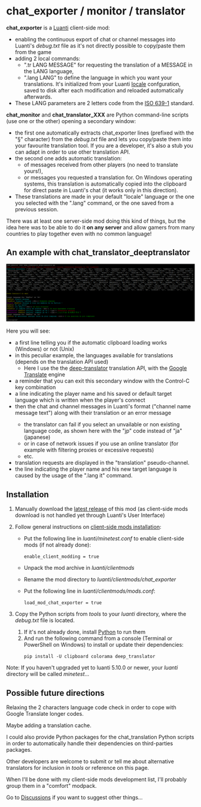 # chat_exporter / monitor / translator
**chat_exporter** is a [Luanti](https://www.luanti.org/) client-side mod:
* enabling the continuous export of chat or channel messages into Luanti's *debug.txt* file as it's not directly possible to copy/paste them from the game
* adding 2 local commands:
  * ".tr LANG MESSAGE" for requesting the translation of a MESSAGE in the LANG language,
  * ".lang LANG" to define the language in which you want your translations. It's initialized from your Luanti [locale](https://en.wikipedia.org/wiki/Locale_(computer_software)) confguration, saved to disk after each modification and reloaded automatically afterwards.
* These LANG parameters are 2 letters code from the [ISO 639-1](https://en.wikipedia.org/wiki/List_of_ISO_639_language_codes) standard.

**chat_monitor** and **chat_translator_XXX** are Python command-line scripts (use one or the other) opening a secondary window:
  * the first one automatically extracts chat_exporter lines (prefixed with the "§" character) from the *debug.txt* file and lets you copy/paste them into your favourite translation tool. If you are a developer, it's also a stub you can adapt in order to use other translation API.
  * the second one adds automatic translation:
    * of messages received from other players (no need to translate yours!),
    * or messages you requested a translation for. On Windows operating systems, this translation is automatically copied into the clipboard for direct paste in Luanti's chat (it works only in this direction).
  * These translations are made in your default "locale" language or the one you selected with the ".lang" command, or the one saved from a previous session.

There was at least one server-side mod doing this kind of things, but the idea here was to be able to do it **on any server** and allow gamers from many countries to play together even with no common language!

## An example with chat_translator_deeptranslator
![An example with chat_translator_deeptranslator](https://github.com/HubTou/chat_exporter/blob/main/screenshots/example.png)

Here you will see:
* a first line telling you if the automatic clipboard loading works (Windows) or not (Unix)
* in this peculiar example, the languages available for translations (depends on the translation API used)
  * Here I use the the [deep-translator](https://github.com/nidhaloff/deep-translator) translation API, with the [Google Translate](https://github.com/nidhaloff/deep-translator) engine
* a reminder that you can exit this secondary window with the Control-C key combination
* a line indicating the player name and his saved or default target language which is written when the player's connect
* then the chat and channel messages in Luanti's format ("channel name <sender> message text") along with their translation or an error message
  * the translator can fail if you select an unvailable or non existing language code, as shown here with the "jp" code instead of "ja" (japanese)
  * or in case of network issues if you use an online translator (for example with filtering proxies or excessive requests)
  * etc.
* translation requests are displayed in the "translation" pseudo-channel.
* the line indicating the player name and his new target language is caused by the usage of the ".lang it" command.

## Installation
1. Manually download the [latest release](https://github.com/HubTou/chat_exporter/releases) of this mod (as client-side mods download is not handled yet through Luanti's User Interface)
2. Follow general instructions on [client-side mods installation](https://wiki.minetest.net/Installing_Client-Side_Mods):

   * Put the following line in *luanti/minetest.conf* to enable client-side mods (if not already done):
      ```
      enable_client_modding = true
      ```
      
   * Unpack the mod archive in *luanti/clientmods*
   * Rename the mod directory to *luanti/clientmods/chat_exporter*
   * Put the following line in *luanti/clientmods/mods.conf*:
      ```
      load_mod_chat_exporter = true
      ```
3. Copy the Python scripts from *tools* to your *luanti* directory, where the *debug.txt* file is located.
   1. If it's not already done, install [Python](https://www.python.org/downloads/) to run them
   2. And run the following command from a console (Terminal or PowerShell on Windows) to install or update their dependencies:
      ```Shell
      pip install -U clipboard colorama deep_translator
      ```

Note: If you haven't upgraded yet to luanti 5.10.0 or newer, your *luanti* directory will be called *minetest*...

## Possible future directions
Relaxing the 2 characters language code check in order to cope with Google Translate longer codes.

Maybe adding a translation cache.

I could also provide Python packages for the chat_translation Python scripts in order to automatically handle their dependencies on third-parties packages.

Other developers are welcome to submit or tell me about alternative translators for inclusion in *tools* or reference on this page.

When I'll be done with my client-side mods development list, I'll probably group them in a "comfort" modpack.

Go to [Discussions](https://github.com/HubTou/chat_exporter/discussions) if you want to suggest other things...
